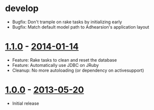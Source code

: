# develop
  * Bugfix: Don't trample on rake tasks by initializing early
  * Bugfix: Match default model path to Adhearsion's application layout

# [1.1.0](https://github.com/bklang/sequella/compare/v1.0.0...v1.1.0) - [2014-01-14](https://rubygems.org/gems/sequella/versions/1.1.0)
  * Feature: Rake tasks to clean and reset the database
  * Feature: Automatically use JDBC on JRuby
  * Cleanup: No more autoloading (or dependency on activesupport)

# [1.0.0](https://github.com/bklang/sequella/tags/v1.0.0) - [2013-05-20](https://rubygems.org/gems/sequella/versions/1.0.0)

* Initial release
